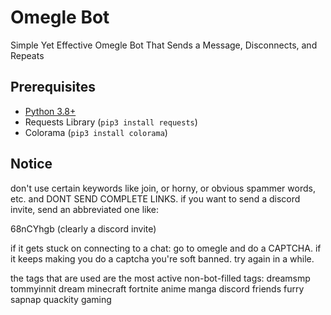 # Omegle Bot
Simple Yet Effective Omegle Bot That Sends a Message, Disconnects, and Repeats
## Prerequisites
- [Python 3.8+](https://www.python.org/downloads/)
- Requests Library (`pip3 install requests`)
- Colorama (`pip3 install colorama`)
## Notice
don't use certain keywords like join, or horny, or obvious spammer words, etc. 
and DONT SEND COMPLETE LINKS. if you want to send a discord invite, send an abbreviated one like:

68nCYhgb (clearly a discord invite)

if it gets stuck on connecting to a chat:
go to omegle and do a CAPTCHA. 
if it keeps making you do a captcha you're soft banned. try again in a while.

the tags that are used are the most active non-bot-filled tags:
dreamsmp
tommyinnit 
dream
minecraft
fortnite
anime
manga
discord
friends
furry
sapnap
quackity
gaming
